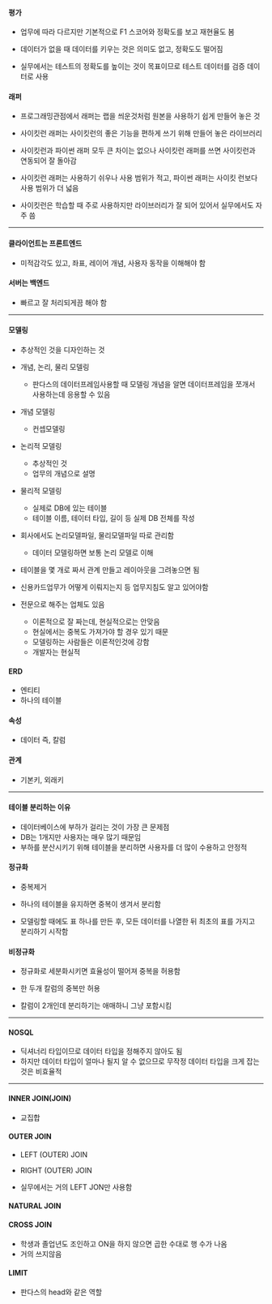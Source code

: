 #### 평가
- 업무에 따라 다르지만 기본적으로 F1 스코어와 정확도를 보고 재현율도 봄

- 데이터가 없을 때 데이터를 키우는 것은 의미도 없고, 정확도도 떨어짐

- 실무에서는 테스트의 정확도를 높이는 것이 목표이므로 테스트 데이터를 검증 데이터로 사용

#### 래퍼
- 프로그래밍관점에서 래퍼는 랩을 씌운것처럼 원본을 사용하기 쉽게 만들어 놓은 것

- 사이킷런 래퍼는 사이킷런의 좋은 기능을 편하게 쓰기 위해 만들어 놓은 라이브러리

- 사이킷런과 파이썬 래퍼 모두 큰 차이는 없으나 사이킷런 래퍼를 쓰면 사이킷런과 연동되어 잘 돌아감

- 사이킷런 래퍼는 사용하기 쉬우나 사용 범위가 적고, 파이썬 래퍼는 사이킷 런보다 사용 범위가 더 넓음

- 사이킷런은 학습할 때 주로 사용하지만 라이브러리가 잘 되어 있어서 실무에서도 자주 씀

-----------------------------------
#### 클라이언트는 프론트엔드 
- 미적감각도 있고, 좌표, 레이어 개념, 사용자 동작을 이해해야 함

#### 서버는 백엔드
- 빠르고 잘 처리되게끔 해야 함

-------------------------------------



#### 모델링
- 추상적인 것을 디자인하는 것
- 개념, 논리, 물리 모델링 
   - 판다스의 데이터프레임사용할 때 모델링 개념을 알면 데이터프레임을 쪼개서 사용하는데 응용할 수 있음

- 개념 모델링
   - 컨셉모델링


- 논리적 모델링
    - 추상적인 것
    - 업무의 개념으로 설명

- 물리적 모델링
   - 실제로 DB에 있는 테이블
   - 테이블 이름, 테이터 타입, 길이 등  실제 DB 전체를 작성


- 회사에서도 논리모델파일, 물리모델파일 따로 관리함
   - 데이터 모델링하면 보통 논리 모델로 이해
   
- 테이블을 몇 개로 짜서 관계 만들고 레이아웃을 그려놓으면 됨

- 신용카드업무가 어떻게 이뤄지는지 등 업무지침도 알고 있어야함

- 전문으로 해주는 업체도 있음
   - 이론적으로 잘 짜는데, 현실적으로는 안맞음
   - 현실에서는 중복도 가져가야 할 경우 있기 때문
   - 모델링하는 사람들은 이론적인것에 강함
   - 개발자는 현실적

#### ERD
- 엔티티
- 하나의 테이블 

#### 속성
- 데이터 즉, 칼럼

#### 관계
- 기본키, 외래키

-----------------------------------------------------
#### 테이블 분리하는 이유
- 데이터베이스에 부하가 걸리는 것이 가장 큰 문제점
- DB는 1개지만 사용자는 매우 많기 때문임
- 부하를 분산시키기 위해 테이블을 분리하면 사용자를 더 많이 수용하고 안정적



#### 정규화

- 중복제거

- 하나의 테이블을 유지하면 중복이 생겨서 분리함

- 모델링할 때에도 표 하나를 만든 후, 모든 데이터를 나열한 뒤 최초의 표를 가지고 분리하기 시작함


#### 비정규화
- 정규화로 세분화시키면 효율성이 떨어져 중복을 허용함

- 한 두개 칼럼의 중복만 허용

- 칼럼이 2개인데 분리하기는 애매하니 그냥 포함시킴


----------------------------------------------------------
#### NOSQL
- 딕셔너리 타입이므로 데이터 타입을 정해주지 않아도 됨
- 하지만 데이터 타입이 얼마나 될지 알 수 없으므로 무작정 데이터 타입을 크게 잡는 것은 비효율적

-------------------------------------------

#### INNER JOIN(JOIN)
- 교집합

#### OUTER JOIN
- LEFT (OUTER) JOIN
- RIGHT (OUTER) JOIN

- 실무에서는 거의 LEFT JON만 사용함


#### NATURAL JOIN
#### CROSS JOIN

- 학생과 졸업년도 조인하고 ON을 하지 않으면 곱한 수대로 행 수가 나옴
- 거의 쓰지않음


#### LIMIT
- 판다스의 head와 같은 역할
